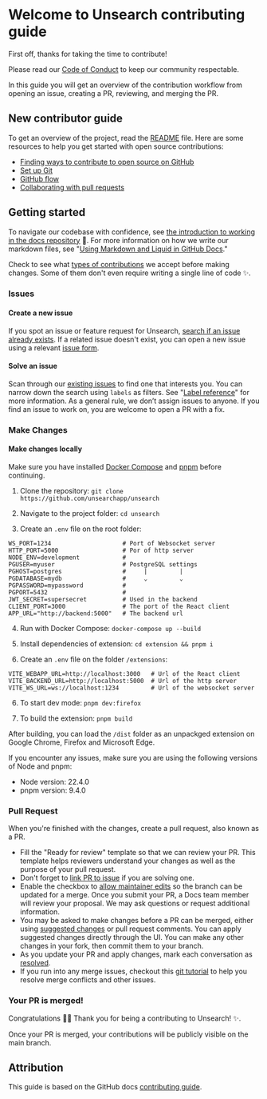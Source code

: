 # Welcome to Unsearch contributing guide

First off, thanks for taking the time to contribute!

Please read our [Code of Conduct](CODE_OF_CONDUCT.md) to keep our community respectable.

In this guide you will get an overview of the contribution workflow from opening an issue, creating a PR, reviewing, and merging the PR.

## New contributor guide

To get an overview of the project, read the [README](README.md) file. Here are some resources to help you get started with open source contributions:

- [Finding ways to contribute to open source on GitHub](https://docs.github.com/en/get-started/exploring-projects-on-github/finding-ways-to-contribute-to-open-source-on-github)
- [Set up Git](https://docs.github.com/en/get-started/getting-started-with-git/set-up-git)
- [GitHub flow](https://docs.github.com/en/get-started/using-github/github-flow)
- [Collaborating with pull requests](https://docs.github.com/en/github/collaborating-with-pull-requests)

## Getting started

To navigate our codebase with confidence, see [the introduction to working in the docs repository](/contributing/README.md) :confetti_ball:. For more information on how we write our markdown files, see "[Using Markdown and Liquid in GitHub Docs](https://docs.github.com/en/contributing/writing-for-github-docs/using-markdown-and-liquid-in-github-docs)."

Check to see what [types of contributions](/contributing/types-of-contributions.md) we accept before making changes. Some of them don't even require writing a single line of code :sparkles:.

### Issues

#### Create a new issue

If you spot an issue or feature request for Unsearch, [search if an issue already exists](https://docs.github.com/en/github/searching-for-information-on-github/searching-on-github/searching-issues-and-pull-requests#search-by-the-title-body-or-comments). If a related issue doesn't exist, you can open a new issue using a relevant [issue form](https://github.com/unsearchapp/unsearch/issues/new/choose).

#### Solve an issue

Scan through our [existing issues](https://github.com/unsearchapp/unsearch/issues) to find one that interests you. You can narrow down the search using `labels` as filters. See "[Label reference](https://github.com/unsearchapp/unsearch/labels)" for more information. As a general rule, we don’t assign issues to anyone. If you find an issue to work on, you are welcome to open a PR with a fix.

### Make Changes

#### Make changes locally

Make sure you have installed [Docker Compose](https://docs.docker.com/compose/install/) and [pnpm](https://pnpm.io/installation) before continuing.

1. Clone the repository: `git clone https://github.com/unsearchapp/unsearch`

2. Navigate to the project folder: `cd unsearch`

3. Create an `.env` file on the root folder:

```
WS_PORT=1234                    # Port of Websocket server
HTTP_PORT=5000                  # Por of http server
NODE_ENV=development            #
PGUSER=myuser                   # PostgreSQL settings
PGHOST=postgres                 #     |         |
PGDATABASE=mydb                 #     ⌄         ⌄
PGPASSWORD=mypassword           #
PGPORT=5432                     #
JWT_SECRET=supersecret          # Used in the backend
CLIENT_PORT=3000                # The port of the React client
APP_URL="http://backend:5000"   # The backend url
```

4. Run with Docker Compose: `docker-compose up --build`

5. Install dependencies of extension: `cd extension && pnpm i`
6. Create an `.env` file on the folder `/extensions`:

```
VITE_WEBAPP_URL=http://localhost:3000   # Url of the React client
VITE_BACKEND_URL=http://localhost:5000  # Url of the http server
VITE_WS_URL=ws://localhost:1234         # Url of the websocket server
```

6. To start dev mode: `pnpm dev:firefox`

7. To build the extension: `pnpm build`

After building, you can load the `/dist` folder as an unpackged extension on Google Chrome, Firefox and Microsoft Edge.

If you encounter any issues, make sure you are using the following versions of Node and pnpm:

- Node version: 22.4.0
- pnpm version: 9.4.0

### Pull Request

When you're finished with the changes, create a pull request, also known as a PR.

- Fill the "Ready for review" template so that we can review your PR. This template helps reviewers understand your changes as well as the purpose of your pull request.
- Don't forget to [link PR to issue](https://docs.github.com/en/issues/tracking-your-work-with-issues/linking-a-pull-request-to-an-issue) if you are solving one.
- Enable the checkbox to [allow maintainer edits](https://docs.github.com/en/github/collaborating-with-issues-and-pull-requests/allowing-changes-to-a-pull-request-branch-created-from-a-fork) so the branch can be updated for a merge.
  Once you submit your PR, a Docs team member will review your proposal. We may ask questions or request additional information.
- You may be asked to make changes before a PR can be merged, either using [suggested changes](https://docs.github.com/en/github/collaborating-with-issues-and-pull-requests/incorporating-feedback-in-your-pull-request) or pull request comments. You can apply suggested changes directly through the UI. You can make any other changes in your fork, then commit them to your branch.
- As you update your PR and apply changes, mark each conversation as [resolved](https://docs.github.com/en/github/collaborating-with-issues-and-pull-requests/commenting-on-a-pull-request#resolving-conversations).
- If you run into any merge issues, checkout this [git tutorial](https://github.com/skills/resolve-merge-conflicts) to help you resolve merge conflicts and other issues.

### Your PR is merged!

Congratulations :tada::tada: Thank you for being a contributing to Unsearch! :sparkles:.

Once your PR is merged, your contributions will be publicly visible on the main branch.

## Attribution

This guide is based on the GitHub docs [contributing guide](https://github.com/github/docs/blob/main/.github/CONTRIBUTING.md/).
